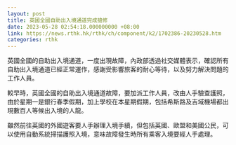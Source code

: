 ```yaml
---
layout: post
title: 英國全國自助出入境通道完成搶修
date: 2023-05-28 02:54:18.000000000 +08:00
link: https://news.rthk.hk/rthk/ch/component/k2/1702386-20230528.htm
categories: rthk
---
```


英國全國的自助出入境通道，一度出現故障，內政部透過社交媒體表示，確認所有自助出入境通道已經正常運作，感謝受影響旅客的耐心等待，以及努力解決問題的工作人員。

較早時，英國全國的自助出入境通道故障，要加派工作人員，改由人手驗查護照，由於星期一是銀行春季假期，加上學校在本星期假期，包括希斯路及吉域機場都出現數百人等候出入境的人龍。

雖然前往英國的外國遊客要人手辦理入境手續，但包括英國、歐盟和美國公民，可以使用自動系統掃描護照入境，意味故障發生時所有乘客入境要經人手處理。
